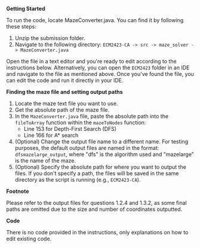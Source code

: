 **Getting Started**

To run the code, locate MazeConverter.java. You can find it by following these steps:

1. Unzip the submission folder.
2. Navigate to the following directory: `ECM2423-CA -> src -> maze_solver -> MazeConverter.java`

Open the file in a text editor and you're ready to edit according to the instructions below. Alternatively, you can open the `ECM2423` folder in an IDE and navigate to the file as mentioned above. Once you've found the file, you can edit the code and run it directly in your IDE.

**Finding the maze file and setting output paths**

1. Locate the maze text file you want to use.
2. Get the absolute path of the maze file.
3. In the `MazeConverter.java` file, paste the absolute path into the `fileToArray` function within the `mazeToNodes` function:
    - Line 153 for Depth-First Search (DFS)
    - Line 166 for A* search
4. (Optional) Change the output file name to a different name. For testing purposes, the default output files are named in the format: `dfsmazelarge_output`, where "dfs" is the algorithm used and "mazelarge" is the name of the maze.
5. (Optional) Specify the absolute path for where you want to output the files. If you don't specify a path, the files will be saved in the same directory as the script is running (e.g., `ECM2423-CA`).

**Footnote**

Please refer to the output files for questions 1.2.4 and 1.3.2, as some final paths are omitted due to the size and number of coordinates outputted.

**Code**

There is no code provided in the instructions, only explanations on how to edit existing code. 
